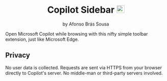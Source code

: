 <div align="center">

# Copilot Sidebar <img src="/etc/firefox.svg" width="24">

by Afonso Brás Sousa

</div>
Open Microsoft Copilot while browsing with this nifty simple toolbar extension, just like Microsoft Edge.

## Privacy

No user data is collected. Requests are sent via HTTPS from your browser directly to Copilot's server. No middle-man or third-party servers involved.
